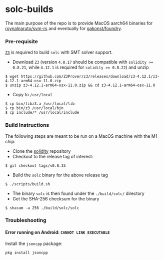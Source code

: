 # solc-builds

The main purpose of the repo is to provide MacOS aarch64 binaries for [roynalnaruto/svm-rs](https://github.com/roynalnaruto/svm-rs) and eventually for [gakonst/foundry](https://github.com/gakonst/foundry).

### Pre-requisite

[`Z3`](https://github.com/Z3Prover/z3) is required to build `solc` with SMT solver support.

* Download `Z3` (version `4.8.17` should be compatible with `solidity >= 0.8.21`, while `4.12.1` is required for `solidity >= 0.8.22`) and unzip
```
$ wget https://github.com/Z3Prover/z3/releases/download/z3-4.12.1/z3-4.12.1-arm64-osx-11.0.zip
$ unzip z3-4.12.1-arm64-osx-11.0.zip && cd z3-4.12.1-arm64-osx-11.0
```
* Copy to `/usr/local`
```
$ cp bin/libz3.a /usr/local/lib
$ cp bin/z3 /usr/local/bin
$ cp include/* /usr/local/include
```

### Build Instructions

The following steps are meant to be run on a MacOS machine with the M1 chip:

* Clone the [solidity](https://github.com/ethereum/solidity) repository
* Checkout to the release tag of interest:
```
$ git checkout tags/v0.8.15
```
* Build the `solc` binary for the above release tag
```
$ ./scripts/build.sh
```
* The binary `solc` is then found under the `./build/solc/` directory
* Get the SHA-256 checksum for the binary
```
$ shasum -a 256 ./build/solc/solc
```

### Troubleshooting

#### Error running on Android: `CANNOT LINK EXECUTABLE`

Install the `jsoncpp` package:

```console
pkg install jsoncpp
```
